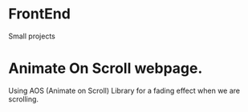 # FrontEnd
 Small projects

# Animate On Scroll webpage.
Using AOS (Animate on Scroll) Library for a fading effect when we are scrolling.
